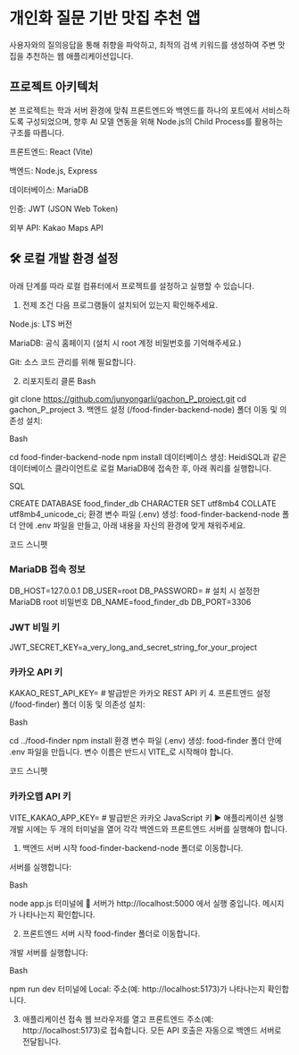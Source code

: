 # 개인화 질문 기반 맛집 추천 앱
사용자와의 질의응답을 통해 취향을 파악하고, 최적의 검색 키워드를 생성하여 주변 맛집을 추천하는 웹 애플리케이션입니다.

## 프로젝트 아키텍처
본 프로젝트는 학과 서버 환경에 맞춰 프론트엔드와 백엔드를 하나의 포트에서 서비스하도록 구성되었으며, 향후 AI 모델 연동을 위해 Node.js의 Child Process를 활용하는 구조를 따릅니다.

프론트엔드: React (Vite)

백엔드: Node.js, Express

데이터베이스: MariaDB

인증: JWT (JSON Web Token)

외부 API: Kakao Maps API

## 🛠️ 로컬 개발 환경 설정
아래 단계를 따라 로컬 컴퓨터에서 프로젝트를 설정하고 실행할 수 있습니다.

1. 전제 조건
다음 프로그램들이 설치되어 있는지 확인해주세요.

Node.js: LTS 버전

MariaDB: 공식 홈페이지 (설치 시 root 계정 비밀번호를 기억해주세요.)

Git: 소스 코드 관리를 위해 필요합니다.

2. 리포지토리 클론
Bash

git clone https://github.com/junyongarli/gachon_P_project.git
cd gachon_P_project
3. 백엔드 설정 (/food-finder-backend-node)
폴더 이동 및 의존성 설치:

Bash

cd food-finder-backend-node
npm install
데이터베이스 생성: HeidiSQL과 같은 데이터베이스 클라이언트로 로컬 MariaDB에 접속한 후, 아래 쿼리를 실행합니다.

SQL

CREATE DATABASE food_finder_db CHARACTER SET utf8mb4 COLLATE utf8mb4_unicode_ci;
환경 변수 파일 (.env) 생성: food-finder-backend-node 폴더 안에 .env 파일을 만들고, 아래 내용을 자신의 환경에 맞게 채워주세요.

코드 스니펫

### MariaDB 접속 정보
DB_HOST=127.0.0.1
DB_USER=root
DB_PASSWORD= # 설치 시 설정한 MariaDB root 비밀번호
DB_NAME=food_finder_db
DB_PORT=3306

### JWT 비밀 키
JWT_SECRET_KEY=a_very_long_and_secret_string_for_your_project

### 카카오 API 키
KAKAO_REST_API_KEY= # 발급받은 카카오 REST API 키
4. 프론트엔드 설정 (/food-finder)
폴더 이동 및 의존성 설치:

Bash

cd ../food-finder
npm install
환경 변수 파일 (.env) 생성: food-finder 폴더 안에 .env 파일을 만듭니다. 변수 이름은 반드시 VITE_로 시작해야 합니다.

코드 스니펫

### 카카오맵 API 키
VITE_KAKAO_APP_KEY= # 발급받은 카카오 JavaScript 키
▶️ 애플리케이션 실행
개발 시에는 두 개의 터미널을 열어 각각 백엔드와 프론트엔드 서버를 실행해야 합니다.

1. 백엔드 서버 시작
food-finder-backend-node 폴더로 이동합니다.

서버를 실행합니다:

Bash

node app.js
터미널에 🚀 서버가 http://localhost:5000 에서 실행 중입니다. 메시지가 나타나는지 확인합니다.

2. 프론트엔드 서버 시작
food-finder 폴더로 이동합니다.

개발 서버를 실행합니다:

Bash

npm run dev
터미널에 Local: 주소(예: http://localhost:5173)가 나타나는지 확인합니다.

3. 애플리케이션 접속
웹 브라우저를 열고 프론트엔드 주소(예: http://localhost:5173)로 접속합니다. 모든 API 호출은 자동으로 백엔드 서버로 전달됩니다.